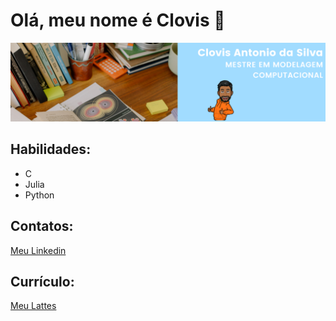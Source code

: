 # Olá, meu nome é Clovis 👋
![capagit](https://github.com/clovisasmat/clovisasmat/blob/main/capa_redes_ciencia_dados.png)

## Habilidades:
* C
* Julia
* Python

## Contatos:
[Meu Linkedin](https://www.linkedin.com/in/clovisantoniodasilva/)

## Currículo:
[Meu Lattes](http://lattes.cnpq.br/6202020812188336)
